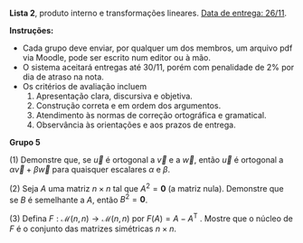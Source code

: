 **Lista 2**, produto interno e transformações lineares. <u>Data de entrega: 26/11</u>.

**Instruções:**

- Cada grupo deve enviar, por qualquer um dos membros, um arquivo
  pdf via Moodle, pode ser escrito num editor ou à mão.
- O sistema aceitará entregas até 30/11, porém com penalidade de
  2% por dia de atraso na nota.
- Os critérios de avaliação incluem
  1.  Apresentação clara, discursiva e objetiva.
  2. Construção correta e em ordem dos argumentos.
  3. Atendimento às normas de correção ortográfica e gramatical.
  4. Observância às orientações e aos prazos de entrega.

**Grupo 5**

(1) Demonstre que, se $\vec u$ é ortogonal a $\vec v$ e a $\vec w$,
então $\vec u$ é ortogonal a $\alpha \vec v + \beta\vec w$ para quaisquer escalares $\alpha$ e $\beta$.

(2) Seja $A$ uma matriz $n \times n$ tal que $A^2 = \mathbf{0}$ (a matriz nula). Demonstre que se $B$ é semelhante a $A$, então $B^2 = \mathbf{0}$.

(3) Defina $F: \mathcal M (n,n) \to \mathcal M (n,n)$ por $F ( A ) = A - A^\mathsf{T}$ . Mostre que o núcleo de $F$ é o conjunto das matrizes simétricas $n \times n$. 

